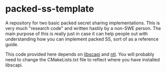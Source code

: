 # packed-ss-template
A repository for two basic packed secret sharing implementations. This is very much "research code" and written hastily by a non-SWE person. The main purpose of this is really just in case it can help people out with understanding how you can implement packed SS, sort of as a reference guide.

This code provided here depends on [libscapi](https://github.com/cryptobiu/libscapi) and [ntl](https://libntl.org/). You will probably need to change the CMakeLists.txt file to reflect where you have installed libscapi.  
